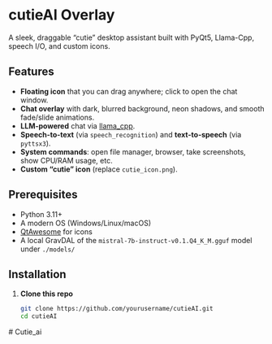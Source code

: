 # cutieAI Overlay

A sleek, draggable “cutie” desktop assistant built with PyQt5, Llama-Cpp, speech I/O, and custom icons.

## Features

- **Floating icon** that you can drag anywhere; click to open the chat window.
- **Chat overlay** with dark, blurred background, neon shadows, and smooth fade/slide animations.
- **LLM-powered** chat via [llama_cpp](https://github.com/ggerganov/llama.cpp).
- **Speech-to-text** (via `speech_recognition`) and **text-to-speech** (via `pyttsx3`).
- **System commands**: open file manager, browser, take screenshots, show CPU/RAM usage, etc.
- **Custom “cutie” icon** (replace `cutie_icon.png`).

## Prerequisites

- Python 3.11+
- A modern OS (Windows/Linux/macOS)
- [QtAwesome](https://github.com/spyder-ide/qtawesome) for icons
- A local GravDAL of the `mistral-7b-instruct-v0.1.Q4_K_M.gguf` model under `./models/`

## Installation

1. **Clone this repo**  
   ```bash
   git clone https://github.com/yourusername/cutieAI.git
   cd cutieAI
#   C u t i e _ a i  
 